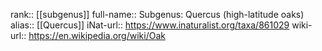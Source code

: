 

rank:: [[subgenus]]
full-name:: Subgenus: Quercus (high-latitude oaks)
alias:: [[Quercus]]
iNat-url:: https://www.inaturalist.org/taxa/861029
wiki-url:: https://en.wikipedia.org/wiki/Oak